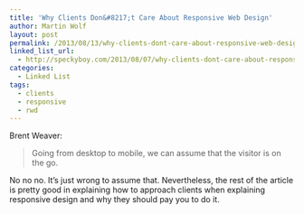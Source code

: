 ```yaml
---
title: 'Why Clients Don&#8217;t Care About Responsive Web Design'
author: Martin Wolf
layout: post
permalink: /2013/08/13/why-clients-dont-care-about-responsive-web-design/
linked_list_url:
  - http://speckyboy.com/2013/08/07/why-clients-dont-care-about-responsive-web-design/
categories:
  - Linked List
tags:
  - clients
  - responsive
  - rwd
---
```

<p class="linked-list-quote-author">
  Brent Weaver:
</p>

> Going from desktop to mobile, we can assume that the visitor is on the go.

No no no. It&#8217;s just wrong to assume that. Nevertheless, the rest of the article is pretty good in explaining how to approach clients when explaining responsive design and why they should pay you to do it.